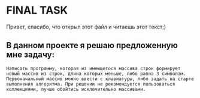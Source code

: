 # FINAL TASK #

Привет, спасибо, что открыл этот файл и читаешь этот текст;)

## В данном проекте я решаю предложенную мне задачу: ##
```
Написать программу, которая из имеющегося массива строк формирует новый массив из строк, длина которых меньше, либо равна 3 символам. Первоначальный массив можно ввести с клавиатуры, либо задать на старте выполнения алгоритма. При решении не рекомендуется пользоваться коллекциями, лучше обойтись исключительно массивами.
```


